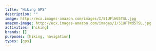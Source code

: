 ```yaml
---
title: "Hiking GPS"
description: ""
image: http://ecx.images-amazon.com/images/I/51UFlWd5TSL.jpg
amazon-image: http://ecx.images-amazon.com/images/I/51UFlWd5TSL.jpg
activities: [hiking]
brands: []
purposes: [hiking, navigation]
types: [gps]
---
```

